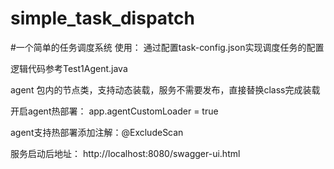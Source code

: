 # simple_task_dispatch
#一个简单的任务调度系统
使用：
    通过配置task-config.json实现调度任务的配置

逻辑代码参考Test1Agent.java

agent 包内的节点类，支持动态装载，服务不需要发布，直接替换class完成装载

开启agent热部署：
app.agentCustomLoader = true

agent支持热部署添加注解：@ExcludeScan

服务启动后地址：
http://localhost:8080/swagger-ui.html


